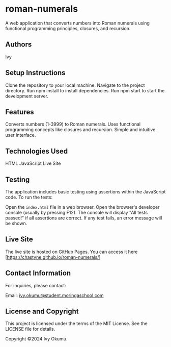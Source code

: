 # roman-numerals
A web application that converts numbers into Roman numerals using functional programming principles, closures, and recursion.


## Authors
Ivy

## Setup Instructions
Clone the repository to your local machine.
Navigate to the project directory.
Run npm install to install dependencies.
Run npm start to start the development server.

## Features

Converts numbers (1-3999) to Roman numerals.
Uses functional programming concepts like closures and recursion.
Simple and intuitive user interface.

## Technologies Used
HTML
JavaScript
Live Site


## Testing
The application includes basic testing using assertions within the JavaScript code. To run the tests:

Open the `index.html` file in a web browser.
Open the browser's developer console (usually by pressing F12).
The console will display "All tests passed!" if all assertions are correct. If any test fails, an error message will be shown.

## Live Site
The live site is hosted on GitHub Pages. You can access it here [https://chastyne.github.io/roman-numerals/]

## Contact Information
For inquiries, please contact:

Email: ivy.okumu@student.moringaschool.com

## License and Copyright
This project is licensed under the terms of the MIT License. See the LICENSE file for details.

Copyright ©2024 Ivy Okumu.

